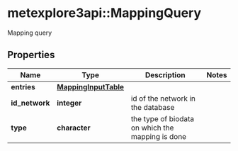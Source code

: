 # metexplore3api::MappingQuery

Mapping query

## Properties
Name | Type | Description | Notes
------------ | ------------- | ------------- | -------------
**entries** | [**MappingInputTable**](MappingInputTable.md) |  | 
**id_network** | **integer** | id of the network in the database | 
**type** | **character** | the type of biodata on which the mapping is done | 


